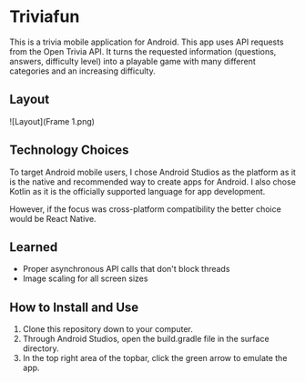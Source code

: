 # Triviafun

This is a trivia mobile application for Android. This app uses API requests from the Open Trivia API. It turns the requested information (questions, answers, difficulty level) into a playable game with many different categories and an increasing difficulty.

## Layout
![Layout](Frame 1.png)

## Technology Choices

To target Android mobile users, I chose Android Studios as the platform as it is the native and recommended way to create apps for Android. I also chose Kotlin as it is the officially supported language for app development.

However, if the focus was cross-platform compatibility the better choice would be React Native.

## Learned

- Proper asynchronous API calls that don't block threads
- Image scaling for all screen sizes

## How to Install and Use
1. Clone this repository down to your computer.
2. Through Android Studios, open the build.gradle file in the surface directory.
3. In the top right area of the topbar, click the green arrow to emulate the app.
